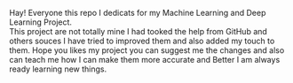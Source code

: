 Hay! Everyone this repo I dedicats for my Machine Learning and Deep Learning Project.<br> This project are not totally mine I had tooked the help from GitHub and others souces I have tried to improved them and also added my touch to them.
Hope you likes my project you can suggest me the changes and also can teach me how I can make them more accurate and Better I am always ready learning new things.

